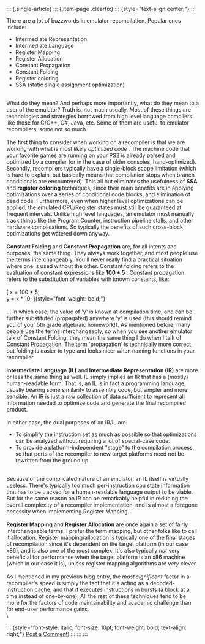 ::: {.single-article}
::: {.item-page .clearfix}
::: {style="text-align:center;"}
:::

There are a lot of buzzwords in emulator recompilation. Popular ones
include:

-   Intermediate Representation
-   Intermediate Language
-   Register Mapping
-   Register Allocation
-   Constant Propagation
-   Constant Folding
-   Register coloring
-   SSA (static single assignment optimization)

\
What do they mean? And perhaps more importantly, what do they mean to a
user of the emulator? Truth is, not much usually. Most of these things
are technologies and strategies borrowed from high level language
compilers like those for C/C++, C\#, Java, etc. Some of them are useful
to emulator recompilers, some not so much.\
\
The first thing to consider when working on a recompiler is that we are
working with what is most likely *optimized code* . The machine code
that your favorite games are running on your PS2 is already parsed and
optimized by a compiler (or in the case of older consoles,
hand-optimized). Secondly, recompilers typically have a single-block
scope limitation (which is hard to explain, but basically means that
compilation stops when branch conditionals are encountered). This all
but eliminates the usefulness of **SSA** and **register coloring**
techniques, since their main benefits are in applying optimizations over
a series of conditional code blocks, and elimination of dead code.
Furthermore, even when higher level optimizations can be applied, the
emulated CPU/Register states must still be guaranteed at frequent
intervals. Unlike high level languages, an emulator must manually track
things like the Program Counter, instruction pipeline stalls, and other
hardware complications. So typically the benefits of such cross-block
optimizations get watered down anyway.\
\
**Constant Folding** and **Constant Propagation** are, for all intents
and purposes, the same thing. They always work together, and most people
use the terms interchangeably. You\'ll never really find a practical
situation where one is used without the other. Constant folding refers
to the evaluation of constant expressions like **100 \* 5** . Constant
propagation refers to the substitution of variables with known
constants, like:\
\
[ x = 100 \* 5;\
y = x \* 10; ]{style="font-weight: bold;"}\
\
\... in which case, the value of \'y\' is known at compilation time, and
can be further substituted (propagated) anywhere \'y\' is used (this
should remind you of your 5th grade algebraic homework!). As mentioned
before, many people use the terms interchangeably, so when you see
another emulator talk of Constant Folding, they mean the same thing I do
when I talk of Constant Propagation. The term \'propagation\' is
technically more correct, but folding is easier to type and looks nicer
when naming functions in your recompiler.\
\
**Intermediate Language (IL)** and **Intermediate Representation (IR)**
are more or less the same thing as well. IL simply implies an IR that
has a (mostly) human-readable form. That is, an IL is in fact a
programming language, usually bearing some similarity to assembly code,
but simpler and more sensible. An IR is just a raw collection of data
sufficient to represent all information needed to optimize code and
generate the final recompiled product.\
\
In either case, the dual purposes of an IR/IL are:

-   To simplify the instruction set as much as possible so that
    optimizations can be analyzed without requiring a lot of
    special-case code.
-   To provide a platform-independent \"stage\" to the compilation
    process, so that ports of the recompiler to new target platforms
    need not be rewritten from the ground up.

\
Because of the complicated nature of an emulator, an IL itself is
virtually useless. There\'s typically too much per-instruction cpu state
information that has to be tracked for a human-readable language output
to be viable. But for the same reason an IR can be remarkably helpful in
reducing the overall complexity of a recompiler implementation, and is
almost a foregone necessity when implementing Register Mapping.\
\
**Register Mapping** and **Register Allocation** are once again a set of
fairly interchangeable terms. I prefer the term mapping, but other folks
like to call it allocation. Register mapping/allocation is typically one
of the final stages of recompilation since it\'s dependent on the target
platform (in our case x86), and is also one of the most complex. It\'s
also typically *not* very beneficial for performance when the target
platform is an x86 machine (which in our case it is), unless register
mapping algorithms are *very* clever.\
\
As I mentioned in my previous blog entry, the *most significant* factor
in a recompiler\'s speed is simply the fact that it\'s acting as a
decoded-instruction cache, and that it executes instructions in bursts
(a block at a time instead of one-by-one). All the rest of these
techniques tend to be more for the factors of code maintainability and
academic challenge than for end-user performance gains.\
\

::: {style="font-style: italic; font-size: 10pt; font-weight: bold; text-align: right;"}
[Post a Comment!](http://forums.pcsx2.net/thread-9760.html)
:::
:::
:::
